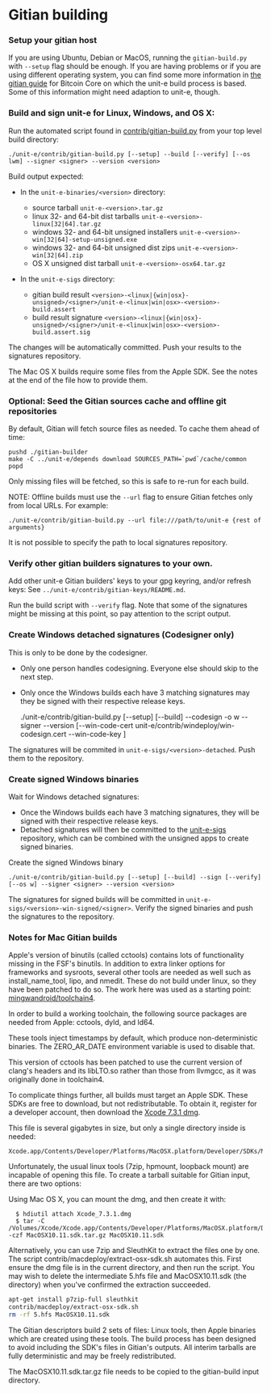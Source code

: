 Gitian building
================

### Setup your gitian host

If you are using Ubuntu, Debian or MacOS, running the `gitian-build.py` with
`--setup` flag should be enough. If you are having problems or if you are using
different operating system, you can find some more information in [the gitian
guide](https://github.com/bitcoin-core/docs/tree/master/gitian-building)
for Bitcoin Core on which the unit-e build process is based. Some of this
information might need adaption to unit-e, though.

### Build and sign unit-e for Linux, Windows, and OS X:

Run the automated script found in [contrib/gitian-build.py](/contrib/gitian-build.py) from your top level build directory:

	./unit-e/contrib/gitian-build.py [--setup] --build [--verify] [--os lwm] --signer <signer> --version <version>

Build output expected:

 - In the `unit-e-binaries/<version>` directory:
   * source tarball `unit-e-<version>.tar.gz`
   * linux 32- and 64-bit dist tarballs `unit-e-<version>-linux[32|64].tar.gz`
   * windows 32- and 64-bit unsigned installers `unit-e-<version>-win[32|64]-setup-unsigned.exe`
   * windows 32- and 64-bit unsigned dist zips `unit-e-<version>-win[32|64].zip`
   * OS X unsigned dist tarball `unit-e-<version>-osx64.tar.gz`

 - In the `unit-e-sigs` directory:
   * gitian build result `<version>-<linux|{win|osx}-unsigned>/<signer>/unit-e-<linux|win|osx>-<version>-build.assert`
   * build result signature `<version>-<linux|{win|osx}-unsigned>/<signer>/unit-e-<linux|win|osx>-<version>-build.assert.sig`

The changes will be automatically committed. Push your results to the signatures repository.

The Mac OS X builds require some files from the Apple SDK. See the notes at the
end of the file how to provide them.

### Optional: Seed the Gitian sources cache and offline git repositories

By default, Gitian will fetch source files as needed. To cache them ahead of time:

    pushd ./gitian-builder
    make -C ../unit-e/depends download SOURCES_PATH=`pwd`/cache/common
    popd

Only missing files will be fetched, so this is safe to re-run for each build.

NOTE: Offline builds must use the `--url` flag to ensure Gitian fetches only from local URLs. For example:

    ./unit-e/contrib/gitian-build.py --url file:///path/to/unit-e {rest of arguments}

It is not possible to specify the path to local signatures repository.

### Verify other gitian builders signatures to your own.

Add other unit-e Gitian builders' keys to your gpg keyring, and/or refresh keys: See `../unit-e/contrib/gitian-keys/README.md`.

Run the build script with `--verify` flag. Note that some of the signatures might be missing at this point, so pay attention to the script output.

### Create Windows detached signatures (Codesigner only)

This is only to be done by the codesigner.

- Only one person handles codesigning. Everyone else should skip to the next step.
- Only once the Windows builds each have 3 matching signatures may they be signed with their respective release keys.

	./unit-e/contrib/gitian-build.py [--setup] [--build] --codesign -o w --signer <signer> --version <version> [--win-code-cert unit-e/contrib/windeploy/win-codesign.cert --win-code-key <path to corresponding key>]

The signatures will be commited in `unit-e-sigs/<version>-detached`. Push them to the repository.

### Create signed Windows binaries

Wait for Windows detached signatures:
- Once the Windows builds each have 3 matching signatures, they will be signed with their respective release keys.
- Detached signatures will then be committed to the [unit-e-sigs](https://github.com/dtr-org/unit-e-sigs) repository, which can be combined with the unsigned apps to create signed binaries.

Create the signed Windows binary

	./unit-e/contrib/gitian-build.py [--setup] [--build] --sign [--verify] [--os w] --signer <signer> --version <version>

The signatures for signed builds will be committed in `unit-e-sigs/<version>-win-signed/<signer>`. Verify the signed binaries and push the signatures to the repository.

### Notes for Mac Gitian builds

Apple's version of binutils (called cctools) contains lots of functionality
missing in the FSF's binutils. In addition to extra linker options for
frameworks and sysroots, several other tools are needed as well such as
install_name_tool, lipo, and nmedit. These do not build under linux, so they
have been patched to do so. The work here was used as a starting point:
[mingwandroid/toolchain4](https://github.com/mingwandroid/toolchain4).

In order to build a working toolchain, the following source packages are needed
from Apple: cctools, dyld, and ld64.

These tools inject timestamps by default, which produce non-deterministic
binaries. The ZERO_AR_DATE environment variable is used to disable that.

This version of cctools has been patched to use the current version of clang's
headers and its libLTO.so rather than those from llvmgcc, as it was
originally done in toolchain4.

To complicate things further, all builds must target an Apple SDK. These SDKs
are free to download, but not redistributable.
To obtain it, register for a developer account, then download the [Xcode 7.3.1 dmg](https://developer.apple.com/devcenter/download.action?path=/Developer_Tools/Xcode_7.3.1/Xcode_7.3.1.dmg).

This file is several gigabytes in size, but only a single directory inside is
needed:
```
Xcode.app/Contents/Developer/Platforms/MacOSX.platform/Developer/SDKs/MacOSX10.11.sdk
```

Unfortunately, the usual linux tools (7zip, hpmount, loopback mount) are incapable of opening this file.
To create a tarball suitable for Gitian input, there are two options:

Using Mac OS X, you can mount the dmg, and then create it with:
```
  $ hdiutil attach Xcode_7.3.1.dmg
  $ tar -C /Volumes/Xcode/Xcode.app/Contents/Developer/Platforms/MacOSX.platform/Developer/SDKs/ -czf MacOSX10.11.sdk.tar.gz MacOSX10.11.sdk
```

Alternatively, you can use 7zip and SleuthKit to extract the files one by one.
The script contrib/macdeploy/extract-osx-sdk.sh automates this. First ensure
the dmg file is in the current directory, and then run the script. You may wish
to delete the intermediate 5.hfs file and MacOSX10.11.sdk (the directory) when
you've confirmed the extraction succeeded.

```bash
apt-get install p7zip-full sleuthkit
contrib/macdeploy/extract-osx-sdk.sh
rm -rf 5.hfs MacOSX10.11.sdk
```

The Gitian descriptors build 2 sets of files: Linux tools, then Apple binaries
which are created using these tools. The build process has been designed to
avoid including the SDK's files in Gitian's outputs. All interim tarballs are
fully deterministic and may be freely redistributed.

The MacOSX10.11.sdk.tar.gz file needs to be copied to the gitian-build input
directory.

